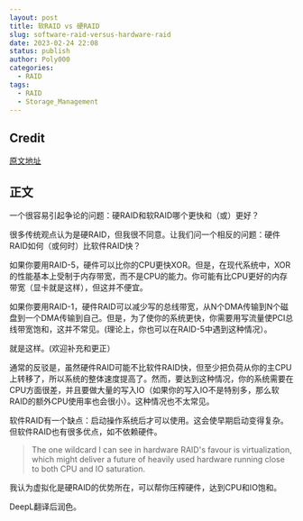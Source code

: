 ```yaml
---
layout: post
title: 软RAID vs 硬RAID
slug: software-raid-versus-hardware-raid
date: 2023-02-24 22:08
status: publish
author: Poly000
categories: 
  - RAID
tags: 
  - RAID
  - Storage_Management
---
```


## Credit

[原文地址](https://utcc.utoronto.ca/~cks/space/blog/tech/HardwareVsSoftwareRAID)

## 正文

一个很容易引起争论的问题：硬RAID和软RAID哪个更快和（或）更好？

很多传统观点认为是硬RAID，但我很不同意。让我们问一个相反的问题：硬件RAID如何（或何时）比软件RAID快？

如果你要用RAID-5，硬件可以比你的CPU更快XOR。但是，在现代系统中，XOR的性能基本上受制于内存带宽，而不是CPU的能力。你可能有比CPU更好的内存带宽（显卡就是这样），但这并不便宜。

如果你要用RAID-1，硬件RAID可以减少写的总线带宽，从N个DMA传输到N个磁盘到一个DMA传输到自己。但是，为了使你的系统更快，你需要用写流量使PCI总线带宽饱和，这并不常见。(理论上，你也可以在RAID-5中遇到这种情况）。

就是这样。(欢迎补充和更正）

通常的反驳是，虽然硬件RAID可能不比软件RAID快，但至少把负荷从你的主CPU上转移了，所以系统的整体速度提高了。然而，要达到这种情况，你的系统需要在CPU方面很差，并且要做大量的写入IO（如果你的写入IO不是特别多，那么软RAID的额外CPU使用率也会很小）。这种情况也不太常见。

软件RAID有一个缺点：启动操作系统后才可以使用。这会使早期启动变得复杂。但软件RAID也有很多优点，如不依赖硬件。

> The one wildcard I can see in hardware RAID's favour is virtualization, which might deliver a future of heavily used hardware running close to both CPU and IO saturation.

我认为虚拟化是硬RAID的优势所在，可以帮你压榨硬件，达到CPU和IO饱和。

DeepL翻译后润色。